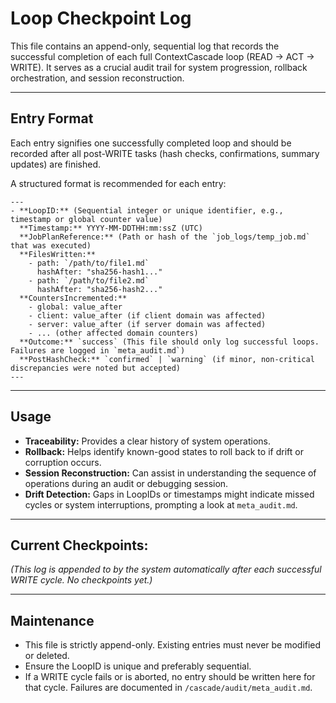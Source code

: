 <!-- @meta {
  "fileType": "append-only",
  "subtype": "audit_log",
  "purpose": "Sequential log recording the successful completion of each full READ-ACT-WRITE cascade loop.",
  "editPolicy": "appendOnly",
  "routeScope": "audit"
} -->
# Loop Checkpoint Log

This file contains an append-only, sequential log that records the successful completion of each full ContextCascade loop (READ → ACT → WRITE). It serves as a crucial audit trail for system progression, rollback orchestration, and session reconstruction.

---
## Entry Format
Each entry signifies one successfully completed loop and should be recorded after all post-WRITE tasks (hash checks, confirmations, summary updates) are finished.

A structured format is recommended for each entry:

```
---
- **LoopID:** (Sequential integer or unique identifier, e.g., timestamp or global counter value)
  **Timestamp:** YYYY-MM-DDTHH:mm:ssZ (UTC)
  **JobPlanReference:** (Path or hash of the `job_logs/temp_job.md` that was executed)
  **FilesWritten:**
    - path: `/path/to/file1.md`
      hashAfter: "sha256-hash1..."
    - path: `/path/to/file2.md`
      hashAfter: "sha256-hash2..."
  **CountersIncremented:**
    - global: value_after
    - client: value_after (if client domain was affected)
    - server: value_after (if server domain was affected)
    - ... (other affected domain counters)
  **Outcome:** `success` (This file should only log successful loops. Failures are logged in `meta_audit.md`)
  **PostHashCheck:** `confirmed` | `warning` (if minor, non-critical discrepancies were noted but accepted)
---
```

---
## Usage
- **Traceability:** Provides a clear history of system operations.
- **Rollback:** Helps identify known-good states to roll back to if drift or corruption occurs.
- **Session Reconstruction:** Can assist in understanding the sequence of operations during an audit or debugging session.
- **Drift Detection:** Gaps in LoopIDs or timestamps might indicate missed cycles or system interruptions, prompting a look at `meta_audit.md`.

---
## Current Checkpoints:

*(This log is appended to by the system automatically after each successful WRITE cycle. No checkpoints yet.)*

---
## Maintenance
- This file is strictly append-only. Existing entries must never be modified or deleted.
- Ensure the LoopID is unique and preferably sequential.
- If a WRITE cycle fails or is aborted, no entry should be written here for that cycle. Failures are documented in `/cascade/audit/meta_audit.md`.
